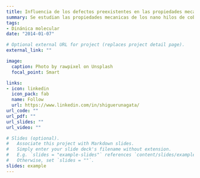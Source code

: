 ```yaml
---
title: Influencia de los defectos preexistentes en las propiedades mecánicas de los nanohilos de cobre  
summary: Se estudian las propiedades mecanicas de los nano hilos de cobre bajo tracción mecánica.
tags:
- Dinánica molecular
date: "2014-01-07"

# Optional external URL for project (replaces project detail page).
external_link: ""

image:
  caption: Photo by rawpixel on Unsplash
  focal_point: Smart

links:
- icon: linkedin
  icon_pack: fab
  name: Follow
  url: https://www.linkedin.com/in/shiguerunagata/
url_code: ""
url_pdf: ""
url_slides: ""
url_video: ""

# Slides (optional).
#   Associate this project with Markdown slides.
#   Simply enter your slide deck's filename without extension.
#   E.g. `slides = "example-slides"` references `content/slides/example-slides.md`.
#   Otherwise, set `slides = ""`.
slides: example
---
```

